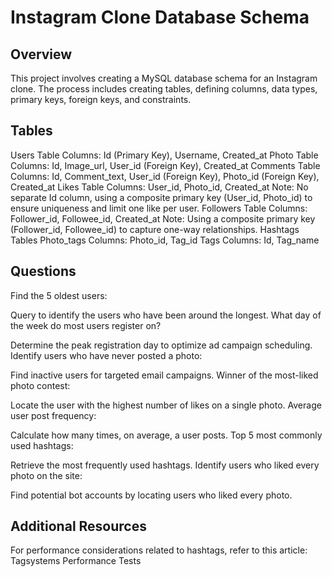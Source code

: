 # Instagram Clone Database Schema
## Overview
This project involves creating a MySQL database schema for an Instagram clone. The process includes creating tables, defining columns, data types, primary keys, foreign keys, and constraints.

## Tables
Users Table
Columns: Id (Primary Key), Username, Created_at
Photo Table
Columns: Id, Image_url, User_id (Foreign Key), Created_at
Comments Table
Columns: Id, Comment_text, User_id (Foreign Key), Photo_id (Foreign Key), Created_at
Likes Table
Columns: User_id, Photo_id, Created_at
Note: No separate Id column, using a composite primary key (User_id, Photo_id) to ensure uniqueness and limit one like per user.
Followers Table
Columns: Follower_id, Followee_id, Created_at
Note: Using a composite primary key (Follower_id, Followee_id) to capture one-way relationships.
Hashtags Tables
Photo_tags
Columns: Photo_id, Tag_id
Tags
Columns: Id, Tag_name

## Questions
Find the 5 oldest users:

Query to identify the users who have been around the longest.
What day of the week do most users register on?

Determine the peak registration day to optimize ad campaign scheduling.
Identify users who have never posted a photo:

Find inactive users for targeted email campaigns.
Winner of the most-liked photo contest:

Locate the user with the highest number of likes on a single photo.
Average user post frequency:

Calculate how many times, on average, a user posts.
Top 5 most commonly used hashtags:

Retrieve the most frequently used hashtags.
Identify users who liked every photo on the site:

Find potential bot accounts by locating users who liked every photo.

## Additional Resources
For performance considerations related to hashtags, refer to this article: Tagsystems Performance Tests
